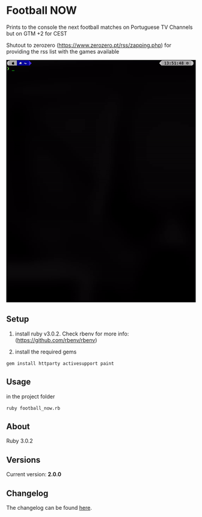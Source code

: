 # Football NOW

Prints to the console the next football matches on Portuguese TV Channels but on GTM +2 for CEST

Shutout to zerozero (https://www.zerozero.pt/rss/zapping.php) for providing the rss list with the games available

![Demo gif](https://github.com/wmanica/football_now/blob/master/blob/preview.gif)

## Setup
1) install ruby v3.0.2. Check rbenv for more info: (https://github.com/rbenv/rbenv)

2) install the required gems
```
gem install httparty activesupport paint
```

## Usage

in the project folder
```
ruby football_now.rb
```

## About

Ruby 3.0.2

## Versions

Current version: **2.0.0**

## Changelog

The changelog can be found [here](changelog.md).
